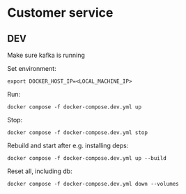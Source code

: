 # Customer service

## DEV

Make sure kafka is running

Set environment:

```
export DOCKER_HOST_IP=<LOCAL_MACHINE_IP>
```

Run:

```
docker compose -f docker-compose.dev.yml up
```

Stop:

```
docker compose -f docker-compose.dev.yml stop 
```

Rebuild and start after e.g. installing deps:

```
docker compose -f docker-compose.dev.yml up --build
```

Reset all, including db:

```
docker compose -f docker-compose.dev.yml down --volumes
```


